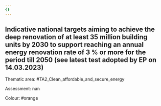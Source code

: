 ```yaml
---
{}
---
```

## Indicative national targets aiming to achieve the deep renovation of at least 35 million building units by 2030 to support reaching an annual energy renovation rate of 3 % or more for the period till 2050 (see latest test adopted by EP on 14.03.2023)

Thematic area: #TA2_Clean_affordable_and_secure_energy

Assessment: nan

Colour: #orange